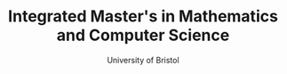 ---
layout: post

title: Integrated Master's in Mathematics and Computer Science
year: 2016-2020
subtitle: University of Bristol
description: Thesis supervised by <a href="http://carlhenrik.com/group/" target="_blank">Dr Carl Henrik Ek</a>
info: http://www.bristol.ac.uk/study/undergraduate/2016/computer-science/meng-maths-comp-sci/
tags: [Education]
hidden: True
---
